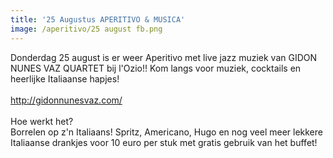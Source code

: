 ```yaml
---
title: '25 Augustus APERITIVO & MUSICA'
image: /aperitivo/25 august fb.png
---
```



Donderdag 25 august is er weer Aperitivo met live jazz muziek van GIDON NUNES VAZ QUARTET bij l'Ozio!! Kom langs voor muziek, cocktails en heerlijke Italiaanse hapjes!
<br>
<br>http://gidonnunesvaz.com/
<br>
<br>Hoe werkt het?
<br>Borrelen op z'n Italiaans! Spritz, Americano, Hugo en nog veel meer lekkere Italiaanse drankjes voor 10 euro per stuk met gratis gebruik van het buffet!